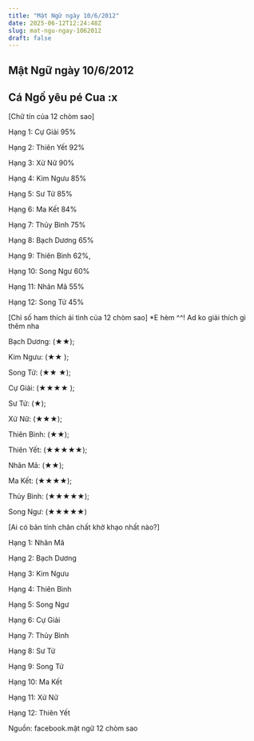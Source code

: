 ```yaml
---
title: "Mật Ngữ ngày 10/6/2012"
date: 2025-06-12T12:24:48Z
slug: mat-ngu-ngay-1062012
draft: false
---
```


## Mật Ngữ ngày 10/6/2012

## Cá Ngố yêu pé Cua :x

[Chữ tín của 12 chòm sao]
 


Hạng 1: Cự Giải 95%

Hạng 2: Thiên Yết 92%

Hạng 3: Xử Nữ 90%

Hạng 4: Kim Ngưu 85%

Hạng 5: Sư Tử 85%

Hạng 6: Ma Kết 84%

Hạng 7: Thủy Bình 75%

Hạng 8: Bạch Dương 65%

Hạng 9: Thiên Bình 62%,

Hạng 10: Song Ngư 60%

Hạng 11: Nhân Mã 55%

Hạng 12: Song Tử 45%
 
 
 
[Chỉ số ham thích ái tình của 12 chòm sao]
*E hèm ^^! Ad ko giải thích gì thêm nha
 


Bạch Dương: (★★);

Kim Ngưu: (★★ );

Song Tử: (★★ ★);

Cự Giải: (★★★★ );

Sư Tử: (★);

Xử Nữ: (★★★);

Thiên Bình: (★★);

Thiên Yết: (★★★★★);

Nhân Mã: (★★);

Ma Kết: (★★★★);

Thủy Bình: (★★★★★);

Song Ngư: (★★★★★)
 
 
 
[Ai có bản tính chân chất khờ khạo nhất nào?]
 


Hạng 1: Nhân Mã

Hạng 2: Bạch Dương

Hạng 3: Kim Ngưu

Hạng 4: Thiên Bình

Hạng 5: Song Ngư

Hạng 6: Cự Giải

Hạng 7: Thủy Bình

Hạng 8: Sư Tử

Hạng 9: Song Tử

Hạng 10: Ma Kết

Hạng 11: Xử Nữ

Hạng 12: Thiên Yết
 
Nguồn: facebook.mật ngữ 12 chòm sao